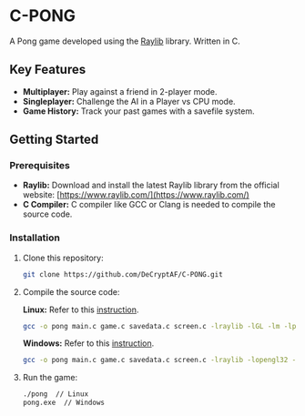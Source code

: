 # C-PONG

A Pong game developed using the [Raylib](https://www.raylib.com/) library. Written in C.

## Key Features

* **Multiplayer:** Play against a friend in 2-player mode.
* **Singleplayer:** Challenge the AI in a Player vs CPU mode.
* **Game History:** Track your past games with a savefile system.

## Getting Started

### Prerequisites

* **Raylib:** Download and install the latest Raylib library from the official website: [https://www.raylib.com/](https://www.raylib.com/)
* **C Compiler:** C compiler like GCC or Clang is needed to compile the source code.

### Installation

1. Clone this repository:

   ```bash
   git clone https://github.com/DeCryptAF/C-PONG.git
   ```

2. Compile the source code:

   **Linux:**
   Refer to this [instruction](https://github.com/raysan5/raylib/wiki/Working-on-Windows).
   ```bash
   gcc -o pong main.c game.c savedata.c screen.c -lraylib -lGL -lm -lpthread -ldl -lrt -lX11
   ```

   **Windows:**
   Refer to this [instruction](https://github.com/raysan5/raylib/wiki/Working-on-Windows).
   ```bash
   gcc -o pong main.c game.c savedata.c screen.c -lraylib -lopengl32 -lgdi32 -lwinmm
   ```

4. Run the game:

   ```bash
   ./pong  // Linux
   pong.exe  // Windows
   ```

